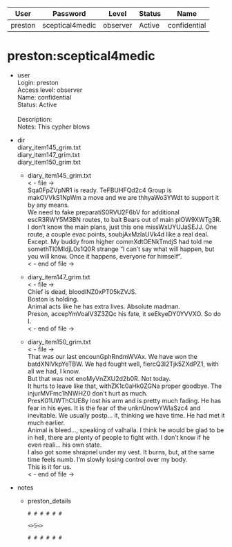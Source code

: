 | User         | Password                          | Level    | Status     | Name          |  
|--------------|-----------------------------------|----------|------------|---------------|  
| preston      | sceptical4medic                   | observer | Active     | confidential  | 

# preston:sceptical4medic
* user  
  	Login: preston  <br>
  	Access level: observer  <br>
  	Name: confidential  <br>
  	Status: Active  <br>	  
    Description:  <br>
    Notes: This cypher blows

* dir<br>
    diary_item145_grim.txt <br>
    diary_item147_grim.txt <br>
    diary_item150_grim.txt <br>
    
  * diary_item145_grim.txt <br>
      < - file -> <br>
      Sqa0FpZVpNR1 is ready. TeFBUHFQd2c4 Group is makOVVkS1NpWm a move and we are thhyaWo3YWdt to support it by any means. <br>
      We need to fake preparatiS0RVU2F6bV for additional escR3RWY5M3BN routes, to bait Bears out of main plOW9XWTg3R. <br>
      I don’t know the main plans, just this one missWxUYUJaSEJJ. One route, a couple evac points, soubjAxMzlaUVk4d like a real deal. <br>
      Except. My buddy from higher commXdtOENkTmdjS had told me somethTI0MldjL0s1Q0R strange “I can’t say what will happen, but you will know. Once it happens, everyone for himself”. <br>
      < - end of file ->
    
  * diary_item147_grim.txt <br>
      < - file -> <br>
      Chief is dead, bloodlNZ0xPT05kZVJS. <br>
      Boston is holding. <br>
      Animal acts like he has extra lives. Absolute madman. <br>
      Preson, accepYmVoalV3Z3ZQc his fate, it seEkyeDY0YVVXO. So do I. <br>
      < - end of file ->

  * diary_item150_grim.txt <br>
      < - file -> <br>
      That was our last encounGphRndmWVAx. We have won the batdXNIVkpYeTBW. We had fought well, fiercQ3l2Tjk5ZXdPZ1, with all we had, I know. <br>
      But that was not enoMyVnZXU2d2b0R. Not today. <br>
      It hurts to leave like that, withZK1c0aHk0ZGNa proper goodbye. The injurMVFmc1hNWHZ0 don't hurt as much. <br>
      PresK01UWThCUE8y lost his arm and is pretty much fading. He has fear in his eyes. It is the fear of the unknUnowYWlaSzc4 and inevitable. We usually postp... it, thinking we have time. He had met it much earlier. <br>
      Animal is bleed..., speaking of valhalla. I think he would be glad to be in hell, there are plenty of people to fight with. I don’t know if he even reali... his own state. <br>
      I also got some shrapnel under my vest. It burns, but, at the same time feels numb. I’m slowly losing control over my body. <br>
      This is it for us. <br>
      < - end of file ->
  
* notes
  * preston_details
    ```
    # # # # # #

    <>5<>

    # # # # # #
    ```
